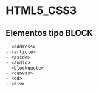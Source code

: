 # HTML5_CSS3
## Elementos tipo BLOCK
```hmtl
- <address>
- <article>
- <aside>
- <audio>
- <blockquote>
- <canvas>
- <dd>
- <div>
```
